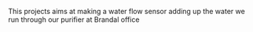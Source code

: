 This projects aims at making a water flow sensor adding up the water we run through our purifier at Brandal office

